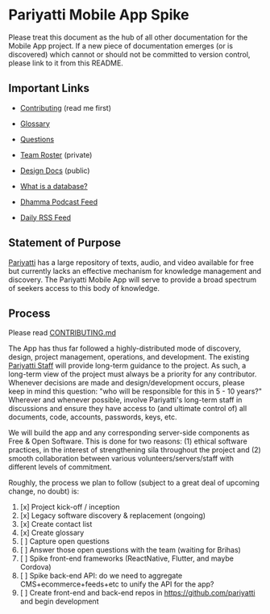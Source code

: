 # Pariyatti Mobile App Spike

Please treat this document as the hub of all other documentation for the Mobile App project. If a new piece of documentation emerges (or is discovered) which cannot or should not be committed to version control, please link to it from this README.


## Important Links

- [Contributing](https://github.com/Pariyatti-apps/pariyatti-mobile-app-spike/blob/master/CONTRIBUTING.md) (read me first)
- [Glossary](https://github.com/Pariyatti-apps/pariyatti-mobile-app-spike/blob/master/GLOSSARY.md)
- [Questions](https://github.com/Pariyatti-apps/pariyatti-mobile-app-spike/blob/master/QUESTIONS.md)
- [Team Roster](https://drive.google.com/drive/folders/1RTAw2izD3m9hb79DJE2uu-4qepFby0px?usp=sharing) (private)

- [Design Docs](https://drive.google.com/drive/folders/1Iga6z-5tndLJ411XG5ibimLwNC5VZDVv?usp=sharing) (public)
- [What is a database?](https://docs.google.com/document/d/1QuiWPaAUH9_UOeBouGGCgF_FyRRhoL4uLkfKvSsbw2o/edit#)

- [Dhamma Podcast Feed](http://feeds.pariyatti.org/dhammapodcasts)
- [Daily RSS Feed](https://www.pariyatti.org/Free-Resources/Daily-Words/RSS-Feeds)


## Statement of Purpose

[Pariyatti](https://www.pariyatti.org) has a large repository of texts, audio, and video available for free but currently lacks an effective mechanism for knowledge management and discovery. The Pariyatti Mobile App will serve to provide a broad spectrum of seekers access to this body of knowledge.


## Process

Please read [CONTRIBUTING.md](https://github.com/Pariyatti-apps/pariyatti-mobile-app-spike/blob/master/CONTRIBUTING.md)

The App has thus far followed a highly-distributed mode of discovery, design, project management, operations, and development. The existing [Pariyatti Staff](https://pariyatti.org/About#section4) will provide long-term guidance to the project. As such, a long-term view of the project must always be a priority for any contributor. Whenever decisions are made and design/development occurs, please keep in mind this question: "who will be responsible for this in 5 - 10 years?" Wherever and whenever possible, involve Pariyatti's long-term staff in discussions and ensure they have access to (and ultimate control of) all documents, code, accounts, passwords, keys, etc.

We will build the app and any corresponding server-side components as Free & Open Software. This is done for two reasons: (1) ethical software practices, in the interest of strengthening sila throughout the project and (2) smooth collaboration between various volunteers/servers/staff with different levels of commitment.

Roughly, the process we plan to follow (subject to a great deal of upcoming change, no doubt) is:

1. [x] Project kick-off / inception
2. [x] Legacy software discovery & replacement (ongoing)
3. [x] Create contact list
4. [x] Create glossary
5. [ ] Capture open questions
6. [ ] Answer those open questions with the team (waiting for Brihas)
7. [ ] Spike front-end frameworks (ReactNative, Flutter, and maybe Cordova)
8. [ ] Spike back-end API: do we need to aggregate CMS+ecommerce+feeds+etc to unify the API for the app?
9. [ ] Create front-end and back-end repos in https://github.com/pariyatti and begin development
